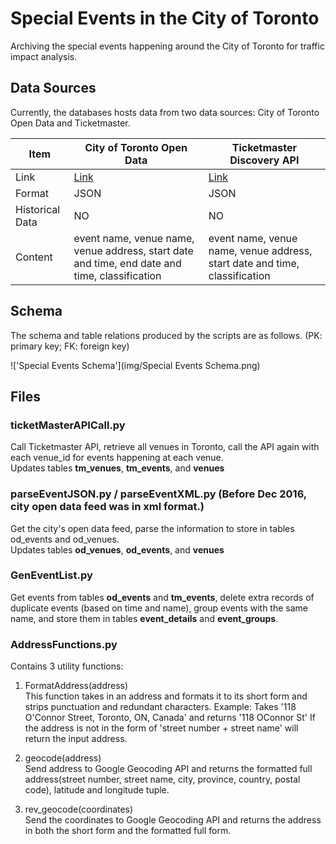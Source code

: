 # Special Events in the City of Toronto
Archiving the special events happening around the City of Toronto for traffic impact analysis.
## Data Sources
Currently, the databases hosts data from two data sources: City of Toronto Open Data and Ticketmaster.  

Item|City of Toronto Open Data|Ticketmaster Discovery API| 
----|-------------------------|--------------------------|
Link|[Link](http://www1.toronto.ca/wps/portal/contentonly?vgnextoid=8b0689fe9c18b210VgnVCM1000003dd60f89RCRD&vgnextchannel=1a66e03bb8d1e310VgnVCM10000071d60f89RCRD)|[Link](http://www1.toronto.ca/wps/portal/contentonly?vgnextoid=8b0689fe9c18b210VgnVCM1000003dd60f89RCRD&vgnextchannel=1a66e03bb8d1e310VgnVCM10000071d60f89RCRD) 
Format|JSON|JSON
Historical Data|NO|NO
Content|event name, venue name, venue address, start date and time, end date and time, classification|event name,  venue name, venue address, start date and time, classification
	
## Schema
The schema and table relations produced by the scripts are as follows. (PK: primary key; FK: foreign key)


!['Special Events Schema'](img/Special Events Schema.png)

## Files

### ticketMasterAPICall.py
Call Ticketmaster API, retrieve all venues in Toronto, call the API again with each venue_id for events happening at each venue.  
Updates tables **tm_venues**, **tm_events**, and **venues**  

### parseEventJSON.py / parseEventXML.py (Before Dec 2016, city open data feed was in xml format.)
Get the city's open data feed, parse the information to store in tables od_events and od_venues.  
Updates tables **od_venues**, **od_events**, and **venues**

### GenEventList.py
Get events from tables **od_events** and **tm_events**, delete extra records of duplicate events (based on time and name), group events with the same name, and store them in tables **event_details** and **event_groups**.

### AddressFunctions.py
Contains 3 utility functions:
1. FormatAddress(address)  
	This function takes in an address and formats it to its short form and strips punctuation and redundant characters. 
	Example: Takes '118 O'Connor Street, Toronto, ON, Canada' and returns '118 OConnor St'
	If the address is not in the form of 'street number + street name' will return the input address.
	
2. geocode(address)  
	Send address to Google Geocoding API and returns the formatted full address(street number, street name, city, province, country, postal code), latitude and longitude tuple.
	
3. rev_geocode(coordinates)  
	Send the coordinates to Google Geocoding API and returns the address in both the short form and the formatted full form.